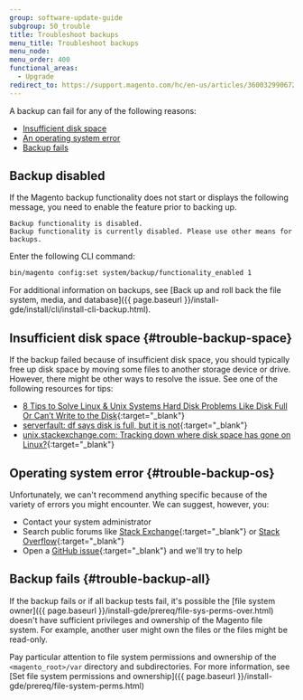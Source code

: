 ```yaml
---
group: software-update-guide
subgroup: 50_trouble
title: Troubleshoot backups
menu_title: Troubleshoot backups
menu_node:
menu_order: 400
functional_areas:
  - Upgrade
redirect_to: https://support.magento.com/hc/en-us/articles/360032990672
---
```


A backup can fail for any of the following reasons:

*  [Insufficient disk space](#trouble-backup-space)
*  [An operating system error](#trouble-backup-os)
*  [Backup fails](#trouble-backup-all)

## Backup disabled

If the Magento backup functionality does not start or displays the following message, you need to enable the feature prior to backing up.

```terminal
Backup functionality is disabled.
Backup functionality is currently disabled. Please use other means for backups.
```

Enter the following CLI command:

```bash
bin/magento config:set system/backup/functionality_enabled 1
```

For additional information on backups, see [Back up and roll back the file system, media, and database]({{ page.baseurl }}/install-gde/install/cli/install-cli-backup.html).

## Insufficient disk space {#trouble-backup-space}

If the backup failed because of insufficient disk space, you should typically free up disk space by moving some files to another storage device or drive. However, there might be other ways to resolve the issue. See one of the following resources for tips:

*  [8 Tips to Solve Linux & Unix Systems Hard Disk Problems Like Disk Full Or Can’t Write to the Disk](http://www.cyberciti.biz/datacenter/linux-unix-bsd-osx-cannot-write-to-hard-disk){:target="_blank"}
*  [serverfault: df says disk is full, but it is not](http://serverfault.com/questions/315181/df-says-disk-is-full-but-it-is-not){:target="_blank"}
*  [unix.stackexchange.com: Tracking down where disk space has gone on Linux?](http://unix.stackexchange.com/questions/125429/tracking-down-where-disk-space-has-gone-on-linux){:target="_blank"}

## Operating system error {#trouble-backup-os}

Unfortunately, we can't recommend anything specific because of the variety of errors you might encounter. We can suggest, however, you:

*  Contact your system administrator
*  Search public forums like [Stack Exchange](http://unix.stackexchange.com){:target="_blank"} or [Stack Overflow](http://stackoverflow.com){:target="_blank"}
*  Open a [GitHub issue](https://github.com/magento/magento2/issues){:target="_blank"} and we'll try to help

## Backup fails {#trouble-backup-all}

If the backup fails or if all backup tests fail, it's possible the [file system owner]({{ page.baseurl }}/install-gde/prereq/file-sys-perms-over.html) doesn't have sufficient privileges and ownership of the Magento file system. For example, another user might own the files or the files might be read-only.

Pay particular attention to file system permissions and ownership of the `<magento_root>/var` directory and subdirectories. For more information, see [Set file system permissions and ownership]({{ page.baseurl }}/install-gde/prereq/file-system-perms.html)
